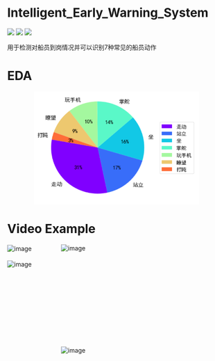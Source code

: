 # Intelligent_Early_Warning_System
![](https://img.shields.io/badge/build-passing-brightgreen) ![](https://img.shields.io/badge/author-ddmm-orange) ![](https://img.shields.io/badge/license-MIT-green)

用于检测对船员到岗情况并可以识别7种常见的船员动作


# EDA 
<div  align="center">    
  <img src="./images/image.svg" width = "380" height = "260"   alt="image" align=center />
</div>


# Video Example
<div  align="left">    
  <img src="./images/action_gif1.gif" width = "380" height = "235"  alt="image" align=center />
  <img src="./images/action_gif2.gif" width = "380" height = "235"  alt="image" align=right />
</div>
<br> 
<div  align="left">    
  <img src="./images/action_gif3.gif" width = "380" height = "235"  alt="image" align=center />
  
  <img src="./images/action_gif4.gif" width = "380" height = "235"  alt="image" align=right />
</div>
